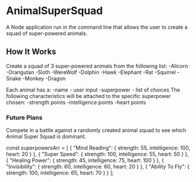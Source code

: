 # AnimalSuperSquad
A Node application run in the command line that allows the user to create a squad of super-powered animals.

## How It Works
Create a squad of 3 super-powered animals from the following list:
    -Alicorn
    -Orangutan
    -Sloth
    -WereWolf
    -Dolphin
    -Hawk
    -Elephant
    -Rat
    -Squirrel
    -Snake
    -Monkey
    -Dragon

Each animal has a:
    -name - user input
    -superpower - list of choices
    The following characteristics will be attached to the specific superpower chosen:
        -strength points 
        -intelligence points 
        -heart points

### Future Plans
Compete in a battle against a randomly created animal squad to see which Animal Super Squad is dominant. 



const superpowersArr = [
    {
        "Mind Reading": {
            strength: 55,
            intelligence: 100,
            heart: 20
        }
    },
    {
        "Super Speed": {
            strength: 100,
            intelligence: 55,
            heart: 50
        }
    },
    {
        "Healing Power": {
            strength: 45,
            intelligence: 75,
            heart: 100
        }
    },
    {
        "Invisibility": {
            strength: 60,
            intelligence: 60,
            heart: 20
        }
    },
    {
        "Ability To Fly": {
            strength: 100,
            intelligence: 65,
            heart: 70
        }
    }
];